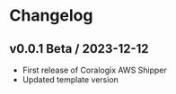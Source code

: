 # Changelog

## v0.0.1 Beta / 2023-12-12

- First release of Coralogix AWS Shipper
- Updated template version
